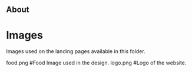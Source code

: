 ## About
# Images
Images used on the landing pages available in this folder.

food.png #Food Image used in the design.
logo.png #Logo of the website.
